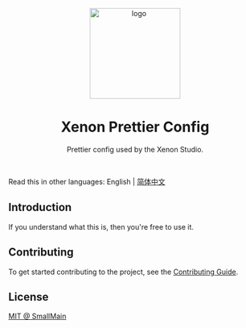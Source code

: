 <!-- 标志 -->
<p align="center">
  <a target="_blank" rel="noopener noreferrer">
    <img width="180" src="https://raw.githubusercontent.com/prettier/prettier-logo/master/images/prettier-icon-light.png" alt="logo">
  </a>
</p>
<!-- 名字 -->
<h1 align="center">Xenon Prettier Config</h1>
<!-- 描述 -->
<p align="center">Prettier config used by the Xenon Studio.</p>
<br/>

Read this in other languages: English | [简体中文](./README_zh-CN.md)

## Introduction

If you understand what this is, then you're free to use it.

## Contributing

To get started contributing to the project, see the [Contributing Guide](./CONTRIBUTING.md).

## License

[MIT @ SmallMain](./LICENSE)
